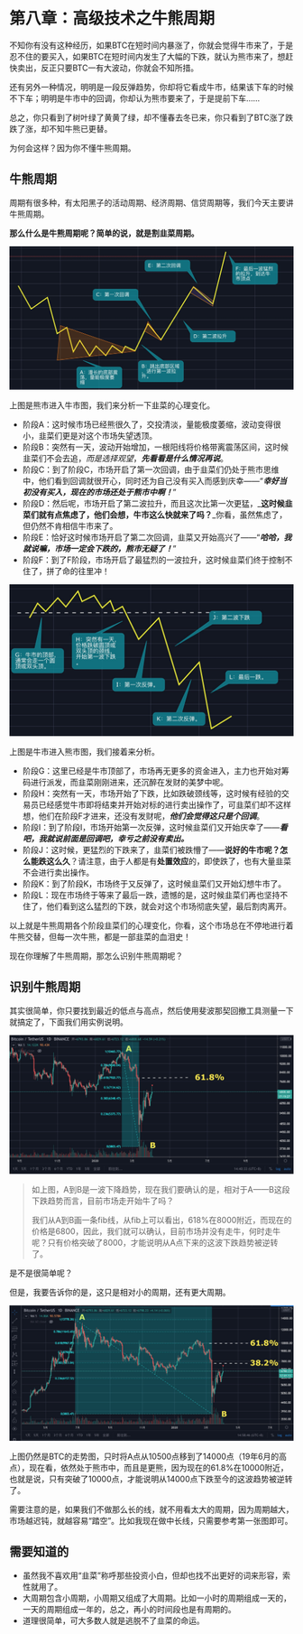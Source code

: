 # 第八章：高级技术之牛熊周期

不知你有没有这种经历，如果BTC在短时间内暴涨了，你就会觉得牛市来了，于是忍不住的要买入，如果BTC在短时间内发生了大幅的下跌，就认为熊市来了，想赶快卖出，反正只要BTC一有大波动，你就会不知所措。

还有另外一种情况，明明是一段反弹趋势，你却将它看成牛市，结果该下车的时候不下车；明明是牛市中的回调，你却认为熊市要来了，于是提前下车……

总之，你只看到了树叶绿了黄黄了绿，却不懂春去冬已来，你只看到了BTC涨了跌跌了涨，却不知牛熊已更替。

为何会这样？因为你不懂牛熊周期。

## 牛熊周期

周期有很多种，有太阳黑子的活动周期、经济周期、信贷周期等，我们今天主要讲牛熊周期。

**那么什么是牛熊周期呢？简单的说，就是割韭菜周期。**

![&#x7531;&#x718A;&#x5E02;&#x8FDB;&#x5165;&#x725B;&#x5E02;](.gitbook/assets/xnip2020-04-03_13-34-26.jpg)

上图是熊市进入牛市图，我们来分析一下韭菜的心理变化。

* 阶段A：这时候市场已经熊很久了，交投清淡，量能极度萎缩，波动变得很小，韭菜们更是对这个市场失望透顶。
* 阶段B：突然有一天，波动开始增加，一根阳线将价格带离震荡区间，这时候韭菜们不会去追，_而是选择观望_，_**先看看是什么情况再说**_。
* 阶段C：到了阶段C，市场开启了第一次回调，由于韭菜们仍处于熊市思维中，他们看到回调就很开心，同时还为自己没有买入而感到庆幸——“_**幸好当初没有买入，现在的市场还处于熊市中啊！**_”
* 阶段D：然后呢，市场开启了第二波拉升，而且这次比第一次更猛，_**这时候韭菜们就有点焦虑了，他们会想，牛市这么快就来了吗？**_你看，虽然焦虑了，但仍然不肯相信牛市来了。
* 阶段E：恰好这时候市场开启了第二次回调，韭菜又开始高兴了——“_**哈哈，我就说嘛，市场一定会下跌的，熊市无疑了！**_”
* 阶段F：到了F阶段，市场开启了最猛烈的一波拉升，这时候韭菜们终于控制不住了，拼了命的往里冲！

![&#x7531;&#x725B;&#x5E02;&#x8FDB;&#x5165;&#x718A;&#x5E02;](.gitbook/assets/xnip2020-04-03_14-06-08.jpg)

上图是牛市进入熊市图，我们接着来分析。

* 阶段G：这里已经是牛市顶部了，市场再无更多的资金进入，主力也开始对筹码进行派发，而韭菜刚刚进来，还沉醉在发财的美梦中呢。
* 阶段H：突然有一天，市场开始了下跌，比如跌破颈线等，这时候有经验的交易员已经感觉牛市即将结束并开始对标的进行卖出操作了，可韭菜们却不这样想，他们在阶段F才进来，还没有发财呢，_**他们会觉得这只是个回调**_。
* 阶段I：到了阶段I，市场开始第一次反弹，这时候韭菜们又开始庆幸了——_**看吧，我就说前面是回调吧，幸亏之前没有卖出。**_
* 阶段J：这时候，更猛烈的下跌来了，韭菜们被跌懵了——**说好的牛市呢？怎么能跌这么久**？请注意，由于人都是有**处置效应**的，即使跌了，也有大量韭菜不会进行卖出操作。
* 阶段K：到了阶段K，市场终于又反弹了，这时候韭菜们又开始幻想牛市了。
* 阶段L：现在市场终于等来了最后一跌，遗憾的是，这时候韭菜们再也坚持不住了，他们看到这么猛烈的下跌，就会对这个市场彻底失望，最后割肉离开。

以上就是牛熊周期各个阶段韭菜们的心理变化，你看，这个市场总在不停地进行着牛熊交替，但每一次牛熊，都是一部韭菜的血泪史！

现在你理解了牛熊周期，那怎么识别牛熊周期呢？

## 识别牛熊周期

其实很简单，你只要找到最近的低点与高点，然后使用斐波那契回撤工具测量一下就搞定了，下面我们用实例说明。

![&#x7528;fib&#x6D4B;&#x76EE;&#x524D;&#x5E02;&#x573A;&#x7684;&#x9636;&#x6BB5;](.gitbook/assets/xnip2020-04-03_14-40-40.jpg)

> 如上图，A到B是一波下降趋势，现在我们要确认的是，相对于A——B这段下跌趋势而言，目前市场走开始牛了吗？
>
> 我们从A到B画一条fib线，从fib上可以看出，618%在8000附近，而现在的价格是6800，因此，我们就可以确认，目前市场并没有走牛，何时走牛呢？只有价格突破了8000，才能说明从A点下来的这波下跌趋势被逆转了。

是不是很简单呢？

但是，我要告诉你的是，这只是相对小的周期，还有更大周期。

![&#x5728;&#x66F4;&#x5927;&#x5468;&#x671F;&#x4E0A;&#x770B;&#x725B;&#x718A;](.gitbook/assets/xnip2020-04-03_14-58-57.jpg)

上图仍然是BTC的走势图，只时将A点从10500点移到了14000点（19年6月的高点），现在看，依然处于熊市中，而且是更熊，因为现在的61.8%在10000附近，也就是说，只有突破了10000点，才能说明从14000点下跌至今的这波趋势被逆转了。

需要注意的是，如果我们不做那么长的线，就不用看太大的周期，因为周期越大，市场越迟钝，就越容易“踏空”。比如我现在做中长线，只需要参考第一张图即可。

## 需要知道的

* 虽然我不喜欢用“韭菜”称呼那些投资小白，但却也找不出更好的词来形容，索性就用了。
* 大周期包含小周期，小周期又组成了大周期。比如一小时的周期组成一天的，一天的周期组成一年的，总之，再小的时间段也是有周期的。
* 道理很简单，可大多数人就是逃脱不了韭菜的命运。

